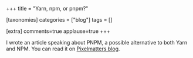 +++
title = "Yarn, npm, or pnpm?"

[taxonomies]
categories = ["blog"]
tags = []

[extra]
comments=true
applause=true
+++

I wrote an article speaking about PNPM, a possible alternative to both Yarn and NPM. You can read it on [Pixelmatters blog](https://www.pixelmatters.com/blog/yarn-npm-or-pnpm).

<!-- more -->
